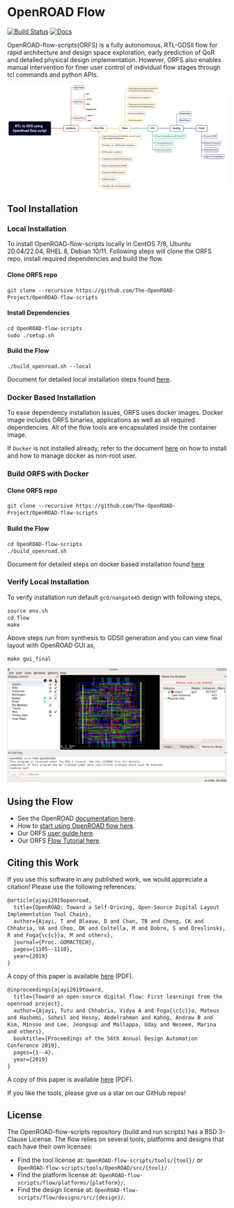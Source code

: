 # OpenROAD Flow

[![Build Status](https://jenkins.openroad.tools/buildStatus/icon?job=OpenROAD-flow-scripts-Public%2Fpublic_tests_all%2Fmaster)](https://jenkins.openroad.tools/view/Public/job/OpenROAD-flow-scripts-Public/job/public_tests_all/job/master/)
[![Docs](https://readthedocs.org/projects/openroad-flow-scripts/badge/?version=latest)](https://openroad-flow-scripts.readthedocs.io/en/latest/?badge=latest)

OpenROAD-flow-scripts(ORFS) is a fully autonomous, RTL-GDSII flow
for rapid architecture and design space exploration, early prediction
of QoR and detailed physical design implementation. However,  ORFS
also enables manual intervention for finer user control of individual
flow stages through tcl commands and python APIs.

![ORFS_Flow.webp](./docs/images/ORFS_Flow.webp)

## Tool Installation

### Local Installation

To install OpenROAD-flow-scripts locally in CentOS 7/8, Ubuntu 
20.04/22.04, RHEL 8, Debian 10/11. Following steps will
clone the ORFS repo, install required dependencies and build the flow.

#### Clone ORFS repo

```
git clone --recursive https://github.com/The-OpenROAD-Project/OpenROAD-flow-scripts
```

#### Install Dependencies

```
cd OpenROAD-flow-scripts
sudo ./setup.sh
```

#### Build the Flow

```
./build_openroad.sh --local
```

Document for detailed local installation steps found [here](./docs/user/BuildLocally.md).

### Docker Based Installation
To ease dependency installation issues, ORFS uses docker images.
Docker image includes ORFS binaries, applications as well as all
required dependencies. All of the flow tools are encapsulated
inside the container image.

If `Docker` is not installed already, refer to the document
[here](./docs/user/DockerInstall.md) on how to install and how to
manage docker as non-root user.

### Build ORFS with Docker

#### Clone ORFS repo

```
git clone --recursive https://github.com/The-OpenROAD-Project/OpenROAD-flow-scripts
```

#### Build the Flow

```
cd OpenROAD-flow-scripts
./build_openroad.sh
```

Document for detailed steps on docker based installation found
[here](./docs/user/BuildWithDocker.md)

### Verify Local Installation
To verify installation run default `gcd/nangate45` design with 
following steps,

```
source env.sh
cd flow
make
```

Above steps run from synthesis to GDSII generation and you can view final layout with OpenROAD GUI as,

```
make gui_final
```

![gcd_final.webp](./docs/images/gcd_final.webp)

## Using the Flow

- See the OpenROAD [documentation here](https://openroad.readthedocs.io/en/latest/).
- How to [start using OpenROAD flow here](https://openroad-flow-scripts.readthedocs.io/en/latest/user/GettingStarted.html).
- Our ORFS [user guide here](https://openroad-flow-scripts.readthedocs.io/en/latest/user/UserGuide.html).
- Our ORFS [Flow Tutorial here](https://openroad-flow-scripts.readthedocs.io/en/latest/tutorials/FlowTutorial.html).

## Citing this Work

If you use this software in any published work, we would appreciate a citation!
Please use the following references:

```
@article{ajayi2019openroad,
  title={OpenROAD: Toward a Self-Driving, Open-Source Digital Layout Implementation Tool Chain},
  author={Ajayi, T and Blaauw, D and Chan, TB and Cheng, CK and Chhabria, VA and Choo, DK and Coltella, M and Dobre, S and Dreslinski, R and Foga{\c{c}}a, M and others},
  journal={Proc. GOMACTECH},
  pages={1105--1110},
  year={2019}
}
```

A copy of this paper is available
[here](http://people.ece.umn.edu/users/sachin/conf/gomactech19.pdf) (PDF).

```
@inproceedings{ajayi2019toward,
  title={Toward an open-source digital flow: First learnings from the openroad project},
  author={Ajayi, Tutu and Chhabria, Vidya A and Foga{\c{c}}a, Mateus and Hashemi, Soheil and Hosny, Abdelrahman and Kahng, Andrew B and Kim, Minsoo and Lee, Jeongsup and Mallappa, Uday and Neseem, Marina and others},
  booktitle={Proceedings of the 56th Annual Design Automation Conference 2019},
  pages={1--4},
  year={2019}
}
```

A copy of this paper is available
[here](https://vlsicad.ucsd.edu/Publications/Conferences/371/c371.pdf) (PDF).

If you like the tools, please give us a star on our GitHub repos!

## License

The OpenROAD-flow-scripts repository (build and run scripts) has a BSD 3-Clause License.
The flow relies on several tools, platforms and designs that each have their own licenses:

- Find the tool license at: `OpenROAD-flow-scripts/tools/{tool}/` or `OpenROAD-flow-scripts/tools/OpenROAD/src/{tool}/`.
- Find the platform license at: `OpenROAD-flow-scripts/flow/platforms/{platform}/`.
- Find the design license at: `OpenROAD-flow-scripts/flow/designs/src/{design}/`.
